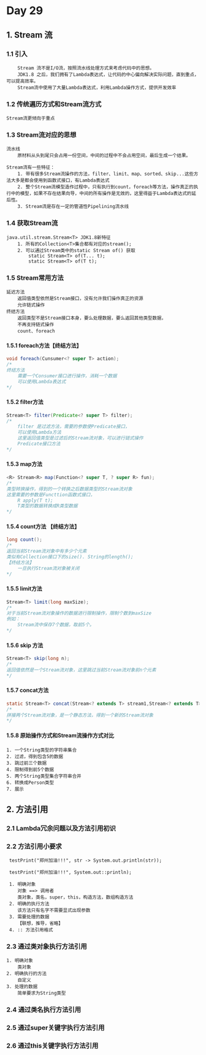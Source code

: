 # Day 29

## 1. Stream 流

### 1.1 引入

```
	Stream 流不是I/O流，按照流水线处理方式来考虑代码中的思想。
	JDK1.8 之后，我们拥有了Lambda表达式，让代码的中心偏向解决实际问题，直到重点，可以提高效率。
	Stream流中使用了大量Lambda表达式，利用Lambda操作方式，提供开发效率
```

### 1.2 传统遍历方式和Stream流方式

```
Stream流更倾向于重点
```

### 1.3 Stream流对应的思想

```
流水线
	原材料从头到尾只会占用一份空间，中间的过程中不会占用空间，最后生成一个结果。
	
Stream流有一些特征：
	1. 带有很多Stream流操作的方法，filter、limit、map、sorted、skip...这些方法大多是都会使用到函数式接口，有Lambda表达式
	2. 整个Stream流模型造作过程中，只有执行到count，foreach等方法，操作真正的执行中的模型，如果不存在结果向导，中间的所有操作是无效的，这里得益于Lambda表达式的延后性。
	3. Stream流是存在一定的管道性Pipelining流水线
```

### 1.4 获取Stream流

```
java.util.stream.Stream<T> JDK1.8新特征
	1. 所有的Collection<T>集合都有对应的stream();
	2. 可以通过Stream类中的static Stream of() 获取
		static Stream<T> of(T... t);
		static Stream<T> of(T t);
```

### 1.5 Stream常用方法

```
延迟方法
	返回值类型依然是Stream接口，没有允许我们操作真正的资源
	允许链式操作
终结方法
	返回类型不是Stream接口本身，要么处理数据，要么返回其他类型数据，
	不再支持链式操作
	count、foreach
```

#### 1.5.1 foreach方法【终结方法】

```java
void foreach(Cunsumer<? super T> action);
/*
终结方法
	需要一个Consumer接口进行操作，消耗一个数据
	可以使用Lambda表达式
*/
```

#### 1.5.2 filter方法 

```java
Stream<T> filter(Predicate<? super T> filter);
/*
    filter 是过滤方法，需要的参数使Predicate接口，
    可以使用Lambda方法
    这里返回值类型是过滤后的Stream流对象，可以进行链式操作
    Predicate接口方法  	
*/
```

#### 1.5.3 map方法

```java
<R> Stream<R> map(Function<? super T, ? super R> fun);
/*
类型转换操作，得到的一个转换之后数据类型的Stream流对象
这里需要的参数是Functtion函数式接口，
	R apply(T t);
	T类型的数据转换成R类型数据
*/
```

#### 1.5.4 count方法 【终结方法】

```java
long count();
/*
返回当前Stream流对象中有多少个元素
类似有Collection接口下的size(). String的length();
【终结方法】
	一旦执行Stream流对象被关闭
*/
```

#### 1.5.5 limit方法

```java
Stream<T> limit(long maxSize);
/*
对于当前Stream流对象操作的数据进行限制操作，限制个数到maxSize
例如：
	Stream流中保存7个数据，取前5个。
*/
```

#### 1.5.6 skip 方法

```java
Stream<T> skip(long n);
/*
返回值依然是一个Stream流对象，这里跳过当前Stream流对象前n个元素
*/
```

#### 1.5.7 concat方法

```java
static Stream<T> concat(Stream<? extends T> stream1,Stream<? extends T> stream2);
/*
拼接两个Stream流对象，是一个静态方法，得到一个新的Stream流对象
*/
```

#### 1.5.8 原始操作方式和Stream流操作方式对比

```
1. 一个String类型的字符串集合
2. 过滤，得到包含5的数据
3. 跳过前三个数据
4. 限制得到前5个数据
5. 两个String类型集合字符串合并
6. 转换成Person类型
7. 展示
```

## 2. 方法引用

### 2.1 Lambda冗余问题以及方法引用初识

### 2.2 方法引用小要求

```
 testPrint("郑州加油!!!", str -> System.out.println(str));
 
 testPrint("郑州加油!!!", System.out::println);
 
 1. 明确对象
 	对象 ==> 调用者
 	类对象，类名，super，this，构造方法，数组构造方法
 2. 明确的执行方法
 	该方法只有名字不需要显式出现参数
 3. 需要处理的数据
 	【联想，推导，省略】
 4. :: 方法引用格式
```

### 2.3 通过类对象执行方法引用

```
1. 明确对象
	类对象
2. 明确执行的方法
	自定义
3. 处理的数据
	简单要求为String类型
```

### 2.4 通过类名执行方法引用

### 2.5 通过super关键字执行方法引用

### 2.6 通过this关键字执行方法引用

